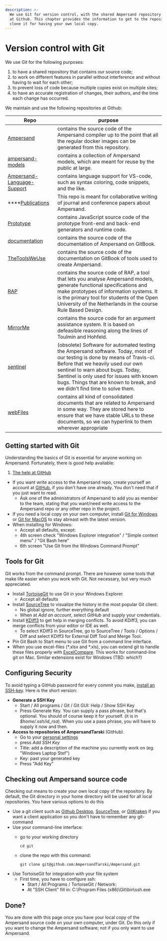 ```yaml
---
description: >-
  We use Git for version control, with the shared Ampersand repository located
  at Github. This chapter provides the information to get to the repository and
  clone it for having your own local copy.
---
```


# Version control with Git

We use Git for the following purposes:

1. to have a shared repository that contains our source code;
2. to work on different features in parallel without interference and without having to wait for each other;
3. to prevent loss of code because multiple copies exist on multiple sites;
4. to have an accurate registration of changes, their authors, and the time each change has occurred.

We maintain and use the following repositories at Github:

| Repo                                                                                        | purpose                                                                                                                                                                                                                                                                                                                      |
| ------------------------------------------------------------------------------------------- | ---------------------------------------------------------------------------------------------------------------------------------------------------------------------------------------------------------------------------------------------------------------------------------------------------------------------------- |
| [Ampersand](https://github.com/AmpersandTarski/Ampersand)                                   | contains the source code of the Ampersand compiler up to the point that all the regular docker images can be generated from this repository.                                                                                                                                                                                 |
| [ampersand-models](https://github.com/AmpersandTarski/ampersand-models)                     | contains a collection of Ampersand models, which are meant for reuse by the public at large.                                                                                                                                                                                                                                 |
| [Ampersand-Language-Support](https://github.com/AmpersandTarski/Ampersand-Language-Support) | contains language support for VS-code, such as syntax coloring, code snippets, and the like.                                                                                                                                                                                                                                 |
| ****[Publications](https://github.com/AmpersandTarski/Publications)                         | This repo is meant for collaborative writing of journal and conference papers about Ampersand.                                                                                                                                                                                                                               |
| [Prototype](https://github.com/AmpersandTarski/Prototype)                                   | contains JavaScript source code of the prototype front-end and back-end generators and runtime code.                                                                                                                                                                                                                         |
| [documentation](https://github.com/AmpersandTarski/documentation)                           | contains the source code of the documentation of Ampersand on GitBook.                                                                                                                                                                                                                                                       |
| [TheToolsWeUse](https://github.com/AmpersandTarski/TheToolsWeUse)                           | contains the source code of the documentation on GitBook of tools used to create Ampersand.                                                                                                                                                                                                                                  |
| [RAP](https://github.com/AmpersandTarski/RAP)                                               | contains the source code of RAP, a tool that lets you analyse Ampersand models, generate functional specifications and make prototypes of information systems. It is the primary tool for students of the Open University of the Netherlands in the course Rule Based Design.                                                |
| [MirrorMe](https://github.com/AmpersandTarski/MirrorMe)                                     | contains the source code for an argument assistance system. It is based on defeasible reasoning along the lines of Toulmin and Hohfeld.                                                                                                                                                                                      |
| [sentinel](https://github.com/AmpersandTarski/sentinel)                                     | (obsolete) Software for automated testing the Ampersand software. Today, most of our testing is done by means of Travis-ci. Before that we heavily used our own sentinel to warn about bugs. Today, Sentinel is only used for issues with known bugs. Things that are known to break, and we didn't find time to solve them. |
| [webFiles](https://github.com/AmpersandTarski/webFiles)                                     | contains all kind of consolidated documents that are related to Ampersand in some way. They are stored here to ensure that we have stable URLs to these documents, so we can hyperlink to them wherever appropriate                                                                                                          |

## Getting started with Git

Understanding the basics of Git is essential for anyone working on Ampersand. Fortunately, there is good help available:

1. [The help at GitHub](https://help.github.com/articles/)

* If you want  write access to the Ampersand repo, create yourself an account at [GitHub](https://www.github.com), if you don't have one already. You don't need that if you just want to read.
  * Ask one of the administrators of Ampersand to add you as member to the team, stating that you want/need write access to the Ampersand repo or any other repo in the project.
* If you need a local copy on your own computer, install [Git for Windows](http://msysgit.github.io) or [Git for MacOS](https://nl.atlassian.com/git/tutorials/install-git#mac-os-x) to stay abreast with the latest version.
* When installing for Windows:
  * Accept all defaults, except:
  * 4th screen check "Windows Explorer integration" / "Simple context menu" / "Git Bash here"
  * 6th screen "Use Git from the Windows Command Prompt"

## Tools for Git

Git works from the command prompt. There are however some tools that make life easier when you work with Git. Not necessary, but very much appreciated.

* Install [TortoiseGit](https://tortoisegit.org) to use Git in your Windows Explorer.&#x20;
  * Accept all defaults
* Install [SourceTree](http://www.sourcetreeapp.com) to visualize the history in the most popular Git client.
  * No global ignore, further everything default
  * When at _Add an account_, select _GitHub_ and supply your credentials.
* Install [KDiff3](http://sourceforge.net/projects/kdiff3/files/kdiff3/) to get help in merging conflicts. To avoid KDiff3, you can merge conflicts from your editor or IDE as well.
  * To select KDiff3 in SourceTree, go to SourceTree / Tools / Options / Diff and select KDiff3 for External Diff Tool and Merge Tool.
* Pin Git Bash to Start menu to use Git from a command line interface.
* When you use excel-files (\*.xlsx and \*.xls), you can extend git to handle these files properly with [ExcelCompare](https://gist.github.com/PrabhatKJena/0884644ae01a49a9819aebd883e54003). This works for command-line git on Mac. Similar extensions exist for Windows (TBD: which?)

## Configuring Security

To avoid typing a GitHub password for every commit you make, [install an SSH-key](https://help.github.com/articles/connecting-to-github-with-ssh/). Here is the short version:

* **Generate a SSH Key**
  * Start / All programs / Git / Git GUI: Help / Show SSH Key
  * Press Generate Key. You can supply a pass phrase, but that's optional. You should of course keep it for yourself. (it is in _$home/.ssh/id\_rsa_). When you use a pass phrase, you will have to supply it now and then.
* **Access to repositories of AmpersandTarski** (GitHub).&#x20;
  * Go to your [personal settings](https://github.com/settings/profile)
  * press _Add SSH Key_
  * Title: add a description of the machine you currently work on (eg. "Windows Laptop Stef")
  * Key: past your generated key&#x20;
  * Press "Add Key"

## Checking out Ampersand source code

Checking out means to create your own local copy of the repository. By default, the Git directory in your home directory will be used for all local repositories. You have various options to do this

* Use a git client such as [Github Desktop](https://desktop.github.com), [SourceTree](https://www.sourcetreeapp.com), or [GitKraken](https://www.gitkraken.com) if you want a client application so you don't have to remember any git-command
* Use your command-line interface:
  *   go to your working directory

      `cd git`
  *   clone the repo with this command:

      `git clone git@github.com:AmpersandTarski/Ampersand.git`
* Use TortoiseGit for integration with your file system
  * First time, you have to configure ssh:&#x20;
    * Start / All Programs / TortoiseGit / Network:
    * At "SSH Client"  fill in:   C:\Program Files (x86)\Git\bin\ssh.exe

## Done?

You are done with this page once you have your local copy of the Ampersand source code on your own computer, under Git. Do this only if you want to change the Ampersand software; not if you only want to use Ampersand.

